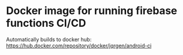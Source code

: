 # Docker image for running firebase functions CI/CD

Automatically builds to docker hub:
https://hub.docker.com/repository/docker/jqrgen/android-ci
